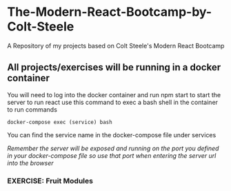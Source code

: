# The-Modern-React-Bootcamp-by-Colt-Steele
A Repository of my projects based on Colt Steele's Modern React Bootcamp

## All projects/exercises will be running in a docker container
You will need to log into the docker container and run npm start to start the server to run react 
use this command to exec a bash shell in the container to run commands
```
docker-compose exec (service) bash
```
You can find the service name in the docker-compose file under services

*Remember the server will be exposed and running on the port you defined in your docker-compose file so use that port when entering the server url into the browser*


### EXERCISE: Fruit Modules 

